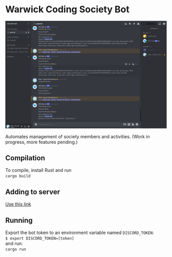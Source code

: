 # Warwick Coding Society Bot

![pairing](screenshots/pairing.png)

Automates management of society members and activities.
(Work in progress, more features pending.)

## Compilation

To compile, install Rust and run  
`cargo build`

## Adding to server

[Use this link](https://discord.com/oauth2/authorize?client_id=900550898089074688&scope=bot&permissions=8)

## Running

Export the bot token to an environment variable named `DISCORD_TOKEN`:  
`$ export DISCORD_TOKEN=[token]`  
and run:  
`cargo run`
